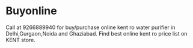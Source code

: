 # Buyonline
Call at 9266889940 for buy/purchase online kent ro water purifier in Delhi,Gurgaon,Noida and Ghaziabad. Find best online kent ro price list on KENT store.
